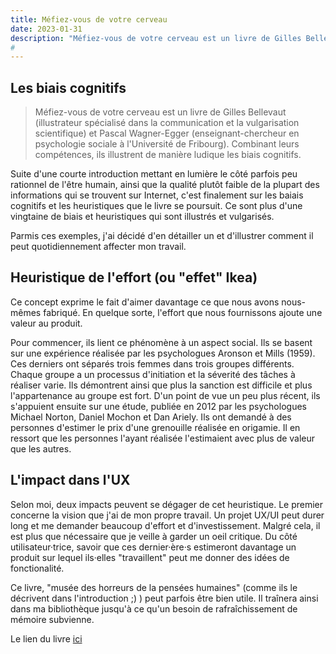 ```yaml
---
title: Méfiez-vous de votre cerveau
date: 2023-01-31
description: "Méfiez-vous de votre cerveau est un livre de Gilles Bellevaut (illustrateur spécialisé dans la communication et la vulgarisation scientifique) et Pascal Wagner-Egger (enseignant-chercheur en psychologie sociale à l'Université de Fribourg). Combinant leurs compétences, ils illustrent de manière ludique les biais cognitifs."
#   
---
```


## Les biais cognitifs


> Méfiez-vous de votre cerveau est un livre de Gilles Bellevaut (illustrateur spécialisé dans la communication et la vulgarisation scientifique) et Pascal Wagner-Egger (enseignant-chercheur en psychologie sociale à l'Université de Fribourg). Combinant leurs compétences, ils illustrent de manière ludique les biais cognitifs.

Suite d'une courte introduction mettant en lumière le côté parfois peu rationnel de l'être humain, ainsi que la qualité plutôt faible de la plupart des informations qui se trouvent sur Internet, c'est finalement sur les baiais cognitifs et les heuristiques que le livre se poursuit. Ce sont plus d'une vingtaine de biais et heuristiques qui sont illustrés et vulgarisés.

Parmis ces exemples, j'ai décidé d'en détailler un et d'illustrer comment il peut quotidiennement affecter mon travail. 

## Heuristique de l'effort (ou "effet" Ikea)

Ce concept exprime le fait d'aimer davantage ce que nous avons nous-mêmes fabriqué. En quelque sorte, l'effort que nous fournissons ajoute une 
valeur au produit. 

Pour commencer, ils lient ce phénomène à un aspect social. Ils se basent sur une expérience réalisée par les psychologues Aronson et Mills (1959). Ces derniers ont séparés trois femmes dans trois groupes différents. Chaque groupe a un processus d'initiation et la séverité des tâches à réaliser varie. Ils démontrent ainsi que plus la sanction est difficile et plus l'appartenance au groupe est fort. 
D'un point de vue un peu plus récent, ils s'appuient ensuite sur une étude, publiée en 2012 par les psychologues Michael Norton, Daniel Mochon et Dan Ariely. Ils ont demandé à des personnes d'estimer le prix d'une grenouille réalisée en origamie. Il en ressort que les personnes l'ayant réalisée l'estimaient avec plus de valeur que les autres. 



## L'impact dans l'UX

Selon moi, deux impacts peuvent se dégager de cet heuristique. Le premier concerne la vision que j'ai de mon propre travail. Un projet UX/UI peut durer long et me demander beaucoup d'effort et d'investissement. Malgré cela, il est plus que nécessaire que je veille à garder un oeil critique. Du côté utilisateur·trice, savoir que ces dernier·ère·s estimeront davantage un produit sur lequel ils·elles "travaillent" peut me donner des idées de fonctionalité.

Ce livre, "musée des horreurs de la pensées humaines" (comme ils le décrivent dans l'introduction ;) ) peut parfois être bien utile. Il traînera ainsi dans ma bibliothèque jusqu'à ce qu'un besoin de rafraîchissement de mémoire subvienne.

Le lien du livre [ici](<https://www.epflpress.org/produit/1066/9782889154821/mefiez-vous-de-votre-cerveau>)
